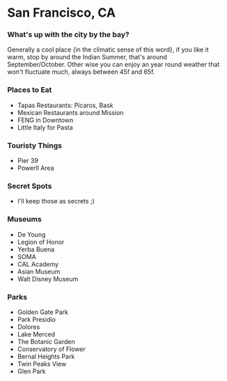 # San Francisco, CA
### What's up with the city by the bay?
Generally a cool place {in the climatic sense of this word}, if you like it warm, stop by around the Indian Summer, that's around September/October. Other wise you can enjoy an year round weather that won't fluctuate much, always between 45f and 65f.

### Places to Eat
 - Tapas Restaurants: Pícaros, Bask
 - Mexican Restaurants around Mission
 - FENG in Downtown
 - Little Italy for Pasta

### Touristy Things
 - Pier 39
 - Powerll Area

### Secret Spots
 - I'll keep those as secrets ;)

### Museums
 - De Young
 - Legion of Honor
 - Yerba Buena
 - SOMA
 - CAL Academy
 - Asian Museum
 - Walt Disney Museum
### Parks
 - Golden Gate Park
 - Park Presidio
 - Dolores
 - Lake Merced
 - The Botanic Garden
 - Conservatory of Flower
 - Bernal Heights Park
 - Twin Peaks View
 - Glen Park
